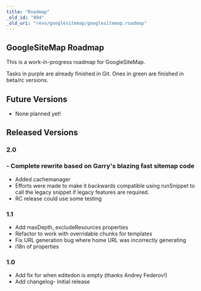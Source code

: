 ```yaml
---
title: "Roadmap"
_old_id: "894"
_old_uri: "revo/googlesitemap/googlesitemap.roadmap"
---
```


## GoogleSiteMap Roadmap

 This is a work-in-progress roadmap for GoogleSiteMap.

 Tasks in purple are already finished in Git. Ones in green are finished in beta/rc versions.

## Future Versions

- None planned yet!

## Released Versions

### 2.0

### - Complete rewrite based on Garry's blazing fast sitemap code

- Added cachemanager
- Efforts were made to make it backwards compatible using runSnippet to call the legacy snippet if legacy features are required.
- RC release could use some testing

### 1.1

- Add maxDepth, excludeResources properties
- Refactor to work with overridable chunks for templates
- Fix URL generation bug where home URL was incorrectly generating
- i18n of properties

### 1.0

- Add fix for when editedon is empty (thanks Andrey Federov!)
- Add changelog- Initial release
